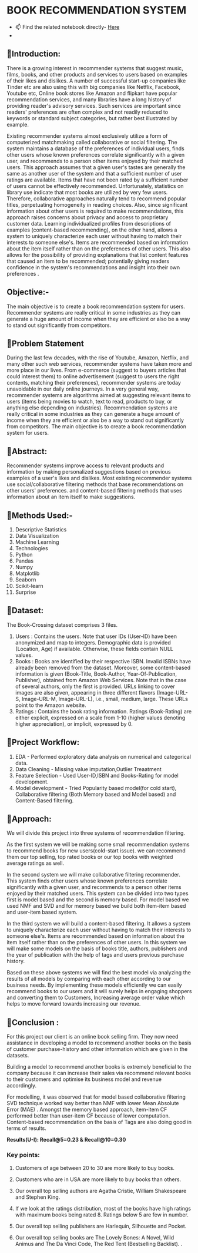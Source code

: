 # **BOOK RECOMMENDATION SYSTEM**

- 📫 Find the related notebook directly- <a href="https://github.com/Gulzar-khan/Book-Recommendation-System/blob/main/Team_Book_Recommendation_System.ipynb" target="_blank">Here</a> 
- 
## **📖Introduction:**
There is a growing interest in recommender systems that suggest music, films, books, and other products and services to users based on examples of their likes and dislikes. A number of successful start-up companies like Tinder etc are also using this with big companies like Netflix, Facebook, Youtube etc,  Online book stores like Amazon and flipkart  have popular recommendation services, and many libraries have a long history of providing reader's advisory services. Such services are important since readers' preferences are often complex and not readily reduced to keywords or standard subject categories, but rather best illustrated by example.

Existing recommender systems almost exclusively utilize a form of computerized matchmaking called collaborative or social filtering. The system maintains a database of the preferences of individual users, finds other users whose known preferences correlate significantly with a given user, and recommends to a person other items enjoyed by their matched users. This approach assumes that a given user's tastes are generally the same as another user of the system and that a sufficient number of user ratings are available. Items that have not been rated by a sufficient number of users cannot be effectively recommended. Unfortunately, statistics on library use indicate that most books are utilized by very few users. Therefore, collaborative approaches naturally tend to recommend popular titles, perpetuating homogeneity in reading choices. Also, since significant information about other users is required to make recommendations, this approach raises concerns about privacy and access to proprietary customer data. Learning individualized profiles from descriptions of examples (content-based recommending), on the other hand, allows a system to uniquely characterize each user without having to match their interests to someone else's. Items are recommended based on information about the item itself rather than on the preferences of other users. This also allows for the possibility of providing explanations that list content features that caused an item to be recommended; potentially giving readers confidence in the system's recommendations and insight into their own preferences .



## **Objective:-**

The main objective is to create a book recommendation system for users. Recommender systems are really critical in some industries as they can generate a huge amount of income when they are efficient or also be a way to stand out significantly from competitors.

## **📖Problem Statement**

During the last few decades, with the rise of Youtube, Amazon, Netflix, and many other such web services, recommender systems have taken more and more place in our lives. From e-commerce (suggest to buyers articles that could interest them) to online advertisement (suggest to users the right contents, matching their preferences), recommender systems are today unavoidable in our daily online journeys.
In a very general way, recommender systems are algorithms aimed at suggesting relevant items to users (items being movies to watch, text to read, products to buy, or anything else depending on industries). Recommendation systems are really critical in some industries as they can generate a huge amount of income when they are efficient or also be a way to stand out significantly from competitors. The main objective is to create a book recommendation system for users.



## **📖Abstract:**
Recommender systems improve access to relevant products and information by making personalized suggestions based on previous examples of a user's likes and dislikes. Most existing recommender systems use social/collaborative filtering methods that base recommendations on other users' preferences. and content-based filtering  methods that uses information about an item itself to make suggestions.

## **📖Methods Used:-**

1. Descriptive Statistics
2. Data Visualization
3. Machine Learning
4. Technologies
5. Python
6. Pandas
7. Numpy
8. Matplotlib
9. Seaborn
10. Scikit-learn
11. Surprise

## **📖Dataset:**
The Book-Crossing dataset comprises 3 files.

1. Users : Contains the users. Note that user IDs (User-ID) have been anonymized and map to integers. Demographic data is provided (Location, Age) if available. Otherwise, these fields contain NULL values.
2. Books : Books are identified by their respective ISBN. Invalid ISBNs have already been removed from the dataset. Moreover, some content-based information is given (Book-Title, Book-Author, Year-Of-Publication, Publisher), obtained from Amazon Web Services. Note that in the case of several authors, only the first is provided. URLs linking to cover images are also given, appearing in three different flavors (Image-URL-S, Image-URL-M, Image-URL-L), i.e., small, medium, large. These URLs point to the Amazon website.
3. Ratings : Contains the book rating information. Ratings (Book-Rating) are either explicit, expressed on a scale from 1-10 (higher values denoting higher appreciation), or implicit, expressed by 0.

## **📖Project Workflow:**

1. EDA - Performed exploratory data analysis on numerical and categorical data.
2. Data Cleaning - Missing value imputation,Outlier Treaatment
3. Feature Selection - Used User-ID,ISBN and Books-Rating for model development.
4. Model development - Tried Popularity based model(for cold start), Collaborative filtering (Both Memory based and Model based) and Content-Based filtering.


## **📖Approach:** 
We will divide this project into three systems of recommendation filtering.

As the first system we will be making some small recommendation systems to recommend books for new users(cold-start issue). we can recommend them our top selling, top rated books or our top books with weighted average ratings as well.

In the second system we will make collaborative filtering recommender. This system finds other users whose known preferences correlate significantly with a given user, and recommends to a person other items enjoyed by their matched users. This system can be divided into two types first  is model based and the second is memory based. For model based we used NMF and SVD and for memory based we build both item-item based and user-item based system.

In the third system we will build a content-based filtering. It allows a system to uniquely characterize each user without having to match their interests to someone else's. Items are recommended based on information about the item itself rather than on the preferences of other users. In this system we will make some models on the basis of books title, authors, publishers and the year of publication with the help of tags and users previous purchase history.

	
Based on these above systems we will find the best model via analyzing the results of all models by comparing with each other according to our business needs. By implementing these models efficiently we can easily recommend books to our users and it will surely helps in engaging shoppers and converting them to Customers, Increasing average order value which helps to move forward towards increasing our revenue.


## **📖Conclusion :**

For this project our client is an online book selling firm. They now need assistance in developing a model to recommend another books on the basis of customer purchase-history and other information which are given in the datasets.

Building a model to recommend another books is extremely beneficial to the company because it can increase their sales via recommend relevant books to their customers and optimise its business model and revenue accordingly.

For modelling, it was observed that for model based collaborative filtering SVD technique worked way better than NMF with lower Mean Absolute Error (MAE) .
Amongst the memory based approach, item-item CF performed better than user-item CF because of lower computation.
Content-based recommendation on the basis of Tags are also doing good in terms of results.


**Results(U-I):  Recall@5=0.23 & Recall@10=0.30**

### **Key points:**
1. Customers of age between 20 to 30 are more likely to buy books.

2. Customers who are in USA are more likely to buy books than others.

3. Our overall top selling authors are Agatha Cristie, William Shakespeare and Stephen King.

4. If we look at the ratings distribution, most of the books have high ratings with maximum books being rated 8. Ratings below 5 are few in number.

5. Our overall top selling publishers are Harlequin, Silhouette and Pocket.

6. Our overall top selling books are The Lovely Bones: A Novel, Wild Animus and The Da Vinci Code, The Red Tent (Bestselling Backlist). .



